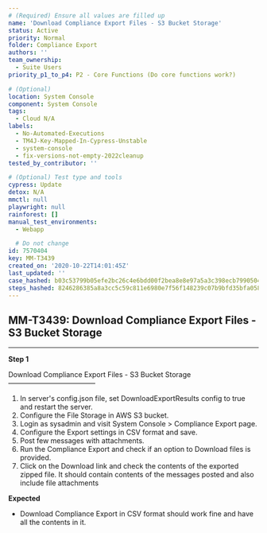 ```yaml
---
# (Required) Ensure all values are filled up
name: 'Download Compliance Export Files - S3 Bucket Storage'
status: Active
priority: Normal
folder: Compliance Export
authors: ''
team_ownership:
  - Suite Users
priority_p1_to_p4: P2 - Core Functions (Do core functions work?)

# (Optional)
location: System Console
component: System Console
tags:
  - Cloud N/A
labels:
  - No-Automated-Executions
  - TM4J-Key-Mapped-In-Cypress-Unstable
  - system-console
  - fix-versions-not-empty-2022cleanup
tested_by_contributor: ''

# (Optional) Test type and tools
cypress: Update
detox: N/A
mmctl: null
playwright: null
rainforest: []
manual_test_environments:
  - Webapp

  # Do not change
id: 7570404
key: MM-T3439
created_on: '2020-10-22T14:01:45Z'
last_updated: ''
case_hashed: b03c53799b05efe2bc26c4e6bdd00f2bea8e8e97a5a3c398ecb79905048b72575b7765716e4f37b2e01e6d43481e5658
steps_hashed: 8246286385a8a3cc5c59c811e6980e7f56f148239c07b9bfd35bfa058e5ecee5bd5e24edcee72d88e81cbf56d45caabd
---
```


<!-- (Auto-generated) Based on frontmatter's "key" and "name" -->

## MM-T3439: Download Compliance Export Files - S3 Bucket Storage

---

**Step 1**

Download Compliance Export Files - S3 Bucket Storage\
–––––––––––––––––––––––––

1. In server's config.json file, set DownloadExportResults config to true and restart the server.
2. Configure the File Storage in AWS S3 bucket.
3. Login as sysadmin and visit System Console > Compliance Export page.
4. Configure the Export settings in CSV format and save.
5. Post few messages with attachments.
6. Run the Compliance Export and check if an option to Download files is provided.
7. Click on the Download link and check the contents of the exported zipped file. It should contain contents of the messages posted and also include file attachments

**Expected**

- Download Compliance Export in CSV format should work fine and have all the contents in it.
